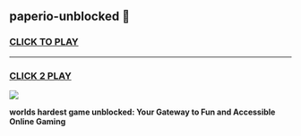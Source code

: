 
## paperio-unblocked 👋
<h3>
<a href="https://premium.freeplayer.one?title=paperio-unblocked&ref=14F">CLICK TO PLAY</a></h3>
<hr>

<h3>
<a href="https://premium.freeplayer.one?title=paperio-unblocked&ref=14F">CLICK 2 PLAY</a>
  
</h3>

<a href="https://premium.freeplayer.one?title=paperio-unblocked&ref=12F/"><img src="https://clearcache.store/games.png"></a>


**worlds hardest game unblocked: Your Gateway to Fun and Accessible Online Gaming**

